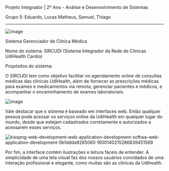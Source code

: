 Projeto Integrador | 2º Ano - Análise e Desenvolvimento de Sistemas

Grupo 5: Eduardo, Lucas Matheus, Samuel, Thiago

*******************************************************************************************************************************************************************************************
  ![image](https://github.com/eduardovaladao/Projeto-Integrador/assets/104527380/647b9e31-9c78-46d4-a2b0-03fce1932854)



Sistema Gerenciador de Clínica Médica

Nome do sistema: SIRCUDI (Sistema Integrador da Rede de Clínicas UdiHealth Cardio)



Propósitos do sistema:

  O SIRCUDI tem como objetivo facilitar no agendamento online de 
consultas médicas das clínicas UdiHealth, além de fornecer as prescrições médicas
para exames e medicamentos via remota, gerenciar pacientes e médicos, e acompanhar
o encaminhamento de exames laboratoriais.

  ![image](https://github.com/eduardovaladao/Projeto-Integrador/assets/104527380/98c4520a-f6f7-4ae5-8dc2-9344975b6c54)
  

  Vale destacar que o sistema é baseado em interfaces web. Então qualquer pessoa 
pode acessar os serviços online da UdiHealth em qualquer lugar do mundo, desde 
que estejam cadastrados corretamente e autorizados a acessarem esses serviços.

  ![kisspng-web-development-web-application-development-softwa-web-application-development-5b1ddda9265060 1600140215286839451569](https://github.com/eduardovaladao/Projeto-Integrador/assets/104527380/6a308236-0081-4ac8-9802-89d9d1ae94bf)


  Por fim, a interface contém ilustrações e leitura fáceis de entender. A simplicidade
de uma tela visual faz dos nossos usuários convidados de uma interação profissional e 
elegante, como muitas são as clinicas da Udihealth.


  
